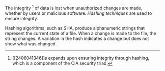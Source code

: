 The integrity [^1] of data is lost when unauthorized changes are made, whether by users or malicious software. *Hashing techniques* are used to ensure integrity.

Hashing algorithms, such as SHA, produce alphanumeric strings that represent the current state of a file. When a change is made to the file, the string changes. A variation in the hash indicates a change but does not show what was changed.

[^1]: [[2406041346]]s expands upon ensuring integrity through hashing, which is a component of the CIA security triad.